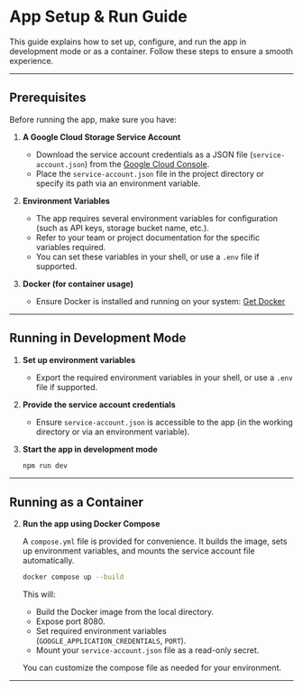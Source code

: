 # App Setup & Run Guide

This guide explains how to set up, configure, and run the app in development mode or as a container. Follow these steps to ensure a smooth experience.

---

## Prerequisites

Before running the app, make sure you have:

1. **A Google Cloud Storage Service Account**
   - Download the service account credentials as a JSON file (`service-account.json`) from the [Google Cloud Console](https://console.cloud.google.com/iam-admin/serviceaccounts).
   - Place the `service-account.json` file in the project directory or specify its path via an environment variable.

2. **Environment Variables**
   - The app requires several environment variables for configuration (such as API keys, storage bucket name, etc.).
   - Refer to your team or project documentation for the specific variables required.
   - You can set these variables in your shell, or use a `.env` file if supported.

3. **Docker (for container usage)**
   - Ensure Docker is installed and running on your system: [Get Docker](https://docs.docker.com/get-docker/)

---

## Running in Development Mode

1. **Set up environment variables**
   - Export the required environment variables in your shell, or use a `.env` file if supported.

2. **Provide the service account credentials**
   - Ensure `service-account.json` is accessible to the app (in the working directory or via an environment variable).

3. **Start the app in development mode**
   ```sh
   npm run dev

---

## Running as a Container


2. **Run the app using Docker Compose**

   A `compose.yml` file is provided for convenience. It builds the image, sets up environment variables, and mounts the service account file automatically.

   ```sh
   docker compose up --build
   ```

   This will:
   - Build the Docker image from the local directory.
   - Expose port 8080.
   - Set required environment variables (`GOOGLE_APPLICATION_CREDENTIALS`, `PORT`).
   - Mount your `service-account.json` file as a read-only secret.

   You can customize the compose file as needed for your environment.

---
